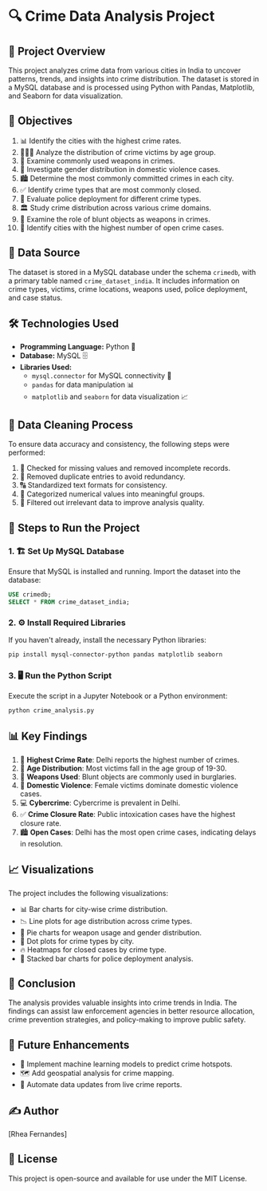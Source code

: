 # 🔍 Crime Data Analysis Project

## 📌 Project Overview
This project analyzes crime data from various cities in India to uncover patterns, trends, and insights into crime distribution. The dataset is stored in a MySQL database and is processed using Python with Pandas, Matplotlib, and Seaborn for data visualization.

## 🎯 Objectives
1. 📊 Identify the cities with the highest crime rates.
2. 👶👨‍🦳 Analyze the distribution of crime victims by age group.
3. 🔫 Examine commonly used weapons in crimes.
4. 🚨 Investigate gender distribution in domestic violence cases.
5. 🏙️ Determine the most commonly committed crimes in each city.
6. ✅ Identify crime types that are most commonly closed.
7. 👮 Evaluate police deployment for different crime types.
8. 🏛️ Study crime distribution across various crime domains.
9. 🔨 Examine the role of blunt objects as weapons in crimes.
10. 🏢 Identify cities with the highest number of open crime cases.

## 📂 Data Source
The dataset is stored in a MySQL database under the schema `crimedb`, with a primary table named `crime_dataset_india`. It includes information on crime types, victims, crime locations, weapons used, police deployment, and case status.

## 🛠️ Technologies Used
- **Programming Language:** Python 🐍
- **Database:** MySQL 🗄️
- **Libraries Used:**
  - `mysql.connector` for MySQL connectivity 🔗
  - `pandas` for data manipulation 📊
  - `matplotlib` and `seaborn` for data visualization 📈

## 🧹 Data Cleaning Process
To ensure data accuracy and consistency, the following steps were performed:
1. 🧐 Checked for missing values and removed incomplete records.
2. 🔄 Removed duplicate entries to avoid redundancy.
3. 🔠 Standardized text formats for consistency.
4. 📏 Categorized numerical values into meaningful groups.
5. 🚫 Filtered out irrelevant data to improve analysis quality.

## 🚀 Steps to Run the Project
### 1. 🏗️ Set Up MySQL Database
Ensure that MySQL is installed and running. Import the dataset into the database:
```sql
USE crimedb;
SELECT * FROM crime_dataset_india;
```

### 2. ⚙️ Install Required Libraries
If you haven't already, install the necessary Python libraries:
```bash
pip install mysql-connector-python pandas matplotlib seaborn
```

### 3. 🖥️ Run the Python Script
Execute the script in a Jupyter Notebook or a Python environment:
```bash
python crime_analysis.py
```

## 📊 Key Findings
1. 🔴 **Highest Crime Rate**: Delhi reports the highest number of crimes.
2. 🏃 **Age Distribution**: Most victims fall in the age group of 19-30.
3. 🔪 **Weapons Used**: Blunt objects are commonly used in burglaries.
4. 👩 **Domestic Violence**: Female victims dominate domestic violence cases.
5. 💻 **Cybercrime**: Cybercrime is prevalent in Delhi.
6. ✅ **Crime Closure Rate**: Public intoxication cases have the highest closure rate.
7. 🏙️ **Open Cases**: Delhi has the most open crime cases, indicating delays in resolution.

## 📈 Visualizations
The project includes the following visualizations:
- 📊 Bar charts for city-wise crime distribution.
- 📉 Line plots for age distribution across crime types.
- 🥧 Pie charts for weapon usage and gender distribution.
- 🎯 Dot plots for crime types by city.
- 🔥 Heatmaps for closed cases by crime type.
- 📏 Stacked bar charts for police deployment analysis.

## 🏁 Conclusion
The analysis provides valuable insights into crime trends in India. The findings can assist law enforcement agencies in better resource allocation, crime prevention strategies, and policy-making to improve public safety.

## 🔮 Future Enhancements
- 🤖 Implement machine learning models to predict crime hotspots.
- 🗺️ Add geospatial analysis for crime mapping.
- 🔄 Automate data updates from live crime reports.

## ✍️ Author
[Rhea Fernandes]

## 📜 License
This project is open-source and available for use under the MIT License.

